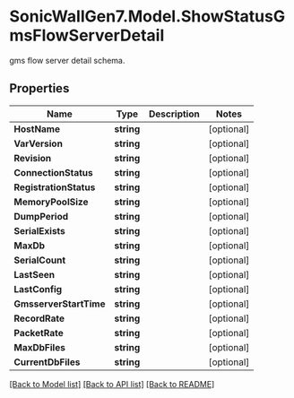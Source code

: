 # SonicWallGen7.Model.ShowStatusGmsFlowServerDetail
gms flow server detail schema.

## Properties

Name | Type | Description | Notes
------------ | ------------- | ------------- | -------------
**HostName** | **string** |  | [optional] 
**VarVersion** | **string** |  | [optional] 
**Revision** | **string** |  | [optional] 
**ConnectionStatus** | **string** |  | [optional] 
**RegistrationStatus** | **string** |  | [optional] 
**MemoryPoolSize** | **string** |  | [optional] 
**DumpPeriod** | **string** |  | [optional] 
**SerialExists** | **string** |  | [optional] 
**MaxDb** | **string** |  | [optional] 
**SerialCount** | **string** |  | [optional] 
**LastSeen** | **string** |  | [optional] 
**LastConfig** | **string** |  | [optional] 
**GmsserverStartTime** | **string** |  | [optional] 
**RecordRate** | **string** |  | [optional] 
**PacketRate** | **string** |  | [optional] 
**MaxDbFiles** | **string** |  | [optional] 
**CurrentDbFiles** | **string** |  | [optional] 

[[Back to Model list]](../README.md#documentation-for-models) [[Back to API list]](../README.md#documentation-for-api-endpoints) [[Back to README]](../README.md)

